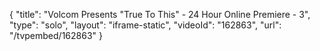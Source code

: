 {
    "title": "Volcom Presents \"True To This\" - 24 Hour Online Premiere - 3",
    "type": "solo",
    "layout": "iframe-static",
    "videoId": "162863",
    "url": "\/tvpembed\/162863"
}
